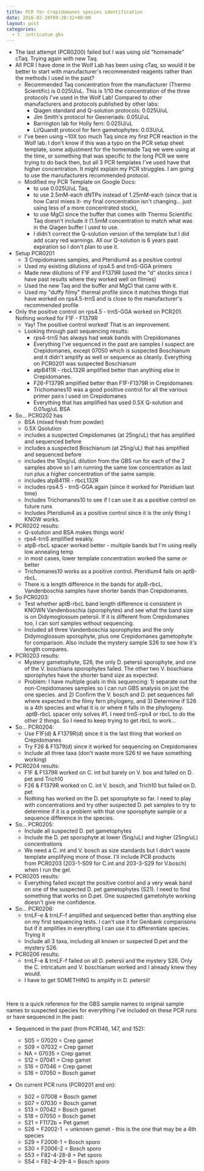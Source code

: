 ```yaml
---
title: PCR for Crepidomanes species identification
date: 2016-02-10T09:20:32+00:00
layout: post
categories:
  - t. intricatum gbs
---
```

  * The last attempt (PCR0200) failed but I was using old "homemade" cTaq. Trying again with new Taq.
  * All PCR I have done in the Wolf Lab has been using cTaq, so would it be better to start with manufacturer's recommended reagents rather than the methods I used in the past?
      * Recommended Taq concentration from the manufacturer (Thermo Scientific) is 0.025U/uL. This is 1/10 the concentration of the three protocols I've used in the Wolf Lab! Compared to other manufacturers and protocols published by other labs:
          * Qiagen standard and Q-solution protocols: 0.025U/uL
          * Jim Smith's protocol for Gesneriads: 0.05U/uL
          * Barrington lab for Holly fern: 0.025U/uL
          * Li/Quandt protocol for fern gametophytes: 0.03U/uL
      * I've been using ~10X too much Taq since my first PCR reaction in the Wolf lab. I don't know if this was a typo on the PCR setup sheet template, some adjustment for the homemade Taq we were using at the time, or something that was specific to the long PCR we were trying to do back then, but all 3 PCR templates I've used have that higher concentration. It might explain my PCR struggles. I am going to use the manufacturers recommended protocol.
      * Modified my PCR Template on Google Docs:
          * to use 0.025U/uL Taq,
          * to use 2.5mM-each dNTPs instead of 1.25mM-each (since that is how Carol mixes it- my final concentration isn't changing... just using less of a more concentrated stock),
          * to use MgCl since the buffer that comes with Thermo Scientific Taq doesn't include it (1.5mM concentration to match what was in the Qiagen buffer I used to use.
          * I didn't correct the Q-solution version of the template but I did add scary red warnings. All our Q-solution is 6 years past expiration so I don't plan to use it.
  * Setup PCR0201
      * 3 Crepidomanes samples, and Pteridium4 as a positive control
      * Used my existing dilutions of rps4.5 and trnS-GGA primers
      * Made new dilutions of F1F and F1379R (used the "d" stocks since I have past results where they worked well on filmies)
      * Used the new Taq and the buffer and MgCl that came with it.
      * Used my "duffy filmy" thermal profile since it matches things that have worked on rps4.5-trnS and is close to the manufacturer's recommended profile
  * Only the positive control on rps4.5 - trnS-GGA worked on PCR201. Nothing worked for F1F - F1379R
      * Yay! The positive control worked! That is an improvement.
      * Looking through past sequencing results:
          * rps4-trnS has always had weak bands with Crepidomanes
          * Everything I've sequenced in the past are samples I suspect are Crepidomanes, except 07050 which is suspected Boschianum and it didn't amplify as well or sequence as cleanly. Everything on PCR0201 was suspected Boschianum
          * atpB411R - rbcL132R amplified better than anything else in Crepidomanes.
          * F26-F1379R amplified better than F1F-F1379R in Crepidomanes
          * Trichomanes10 was a good positive control for all the various primer pairs I used on Crepidomanes
          * Everything that has amplified has used 0.5X Q-solution and 0.01ug/uL BSA
  * So... PCR0202 has
      * BSA (mixed fresh from powder)
      * 0.5X Qsolution
      * includes a suspected Crepidomanes (at 25ng/uL) that has amplified and sequenced before
      * includes a suspected Boschianum (at 25ng/uL) that has amplified and sequenced before
      * includes the 10ng/uL dilution from the GBS run for each of the 2 samples above so I am running the same low concentration as last run plus a higher concentration of the same sample.
      * includes atpB411R - rbcL132R
      * includes rps4.5 - trnS-GGA again (since it worked for Pteridium last time)
      * Includes Trichomanes10 to see if I can use it as a positive control on future runs
      * Includes Pteridium4 as a positive control since it is the only thing I KNOW works.
  * PCR0202 results:
      * Q-solution and BSA makes things work!
      * rps4-trnS amplified weakly.
      * atpB-rbcL spacer worked better - multiple bands but I'm using really low annealing temp
      * in most cases, lower template concentration worked the same or better
      * Trichomanes10 works as a positive control. Pteridium4 fails on aptB-rbcL.
      * There is a length difference in the bands for atpB-rbcL. Vandenboschia samples have shorter bands than Crepidomanes.
  * So PCR0203:
      * Test whether aptB-rbcL band length difference is consistent in KNOWN Vandenboschia (sporophytes) and see what the band size is on Didymoglossum petersii. If it is different from Crepidomanes too, I can sort samples without sequencing.
      * Included all three Vandenboschia sporophytes and the only Didymoglossum sporophyte, plus one Crepidomanes gametophyte for comparison. Also include the mystery sample S26 to see how it's length compares.
  * PCR0203 results:
      * Mystery gametophyte, S26, the only D. petersii sporophyte, and one of the V. boschiana sporophytes failed. The other two V. boschiana sporophytes have the shorter band size as expected.
      * Problem: I have multiple goals in this sequencing: 1) separate out the non-Crepidomanes samples so I can run GBS analysis on just the one species. and 2) Confirm the V. bosch and D. pet sequences fall where expected in the filmy fern phylogeny, and 3) Determine if S26 is a 4th species and what it is or where it falls in the phylogeny.  aptB-rbcL spacer only solves #1. I need trnS-rps4 or rbcL to do the other 2 things. So I need to keep trying to get rbcL to work...
  * So... PCR0204:
      * Use F1F(d) & F1379R(d) since it is the last thing that worked on Crepidomanes
      * Try F26 & F1379(d) since it worked for sequencing on Crepidomanes
      * Include all three taxa (don't waste more S26 til we have something working)
  * PCR0204 results:
      * F1F & F1379R worked on C. int but barely on V. bos and failed on D. pet and Trich10
      * F26 & F1379R worked on C. int V. bosch, and Trich10 but failed on D. pet
      * Nothing has worked on the D. pet sporophyte so far. I need to play with concentrations and try other suspected D. pet samples to try to determine if it is a problem with that one sporophyte sample or a sequence difference in the species.
  * So... PCR0205:
      * Include all suspected D. pet gametophytes
      * Include the D. pet sporophyte at lower (5ng/uL) and higher (25ng/uL) concentrations
      * We need a C. int and V. bosch as size standards but I didn't waste template amplifying more of those. I'll include PCR products from PCR0203 (203-1-S09 for C.int and 203-3-S29 for V.bosch) when I run the gel.
  * PCR0205 results:
      * Everything failed except the positive control and a very weak band on one of the suspected D. pet gametophytes (S21). I need to find something that works on D.pet. One suspected gametohyte working doesn't give me confidence.
  * So... PCR0206:
      * trnLF-e & trnLF-f amplified and sequenced better than anything else on my first sequencing tests. I can't use it for Genbank comparisons but if it amplifies in everything I can use it to differentiate species. Trying it
      * Include all 3 taxa, including all known or suspected D.pet and the mystery S26.
  * PCR0206 results:
      * trnLF-e & trnLF-f failed on all D. petersii and the mystery S26. Only the C. intricatum and V. boschianum worked and I already knew they would.
      * I have to get SOMETHING to amplify in D. petersii!

&nbsp;

Here is a quick reference for the GBS sample names to original sample names to suspected species for everything I've included on these PCR runs or have sequenced in the past:

  * Sequenced in the past (from PCR146, 147, and 152):
      * S05 = 07020 = Crep gamet
      * S09 = 07032 = Crep gamet
      * NA = 07035 = Crep gamet
      * S12 = 07041 = Crep gamet
      * S16 = 07046 = Crep gamet
      * S18 = 07050 = Bosch gamet

  * On current PCR runs (PCR0201 and on):
      * S02 = 07008 = Bosch gamet
      * S07 = 07030 = Bosch gamet
      * S13 = 07042 = Bosch gamet
      * S18 = 07050 = Bosch gamet
      * S21 = F1172b = Pet gamet
      * S26 = F2002-1  = unknown gamet - this is the one that may be a 4th species
      * S29 = F2006-1 = Bosch sporo
      * S30 = F2006-2 = Bosch sporo
      * S53 = F82-4-28-8 = Pet sporo
      * S54 = F82-4-29-4 = Bosch sporo

